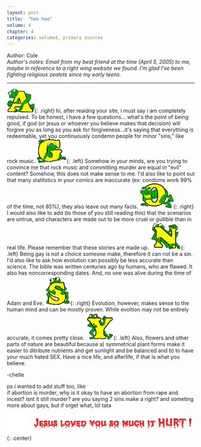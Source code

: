 ```yaml
---
layout: post
title:  "hee hee"
volume: 4
chapter: 4
categories: volume4, primary sources
---
```


Author: Cole  
*Author's notes: Email from my best friend at the time (April 5, 2005) to me, maybe in reference to a right wing website we found. I'm glad I've been fighting religious zealots since my early teens.* 
<hr/>

![pepe](/assets/img/g1.gif){: .right}
hi, after reaidng your site, i must say i am completely repulsed. To be honest, i have a few questions... what's the point of being good, if god (or jesus or whoever you believe makes that decision) will forgive you as long as you ask for forgiveness...it's saying that everything is redeemable, yet you continuously condemn people for minor "sins," like rock music. 
![pepe](/assets/img/g2.gif){: .left} 
Somehow in your minds, are you trying to convince me that rock music and committing murder are equal in "evil" content? Somehow, this does not make sense to me. I'd also like to point out that many statitstics in your comics are inaccurate (ex: condoms work 99% of the time, not 85%), they also leave out many facts. 
![pepe](/assets/img/g5.gif){: .right} I would also like to add (to those of you still reading this) that the scenarios are untrue, and characters are made out to be more cruel or gullible than in real life. Please remember that these stories are made up. 
![pepe](/assets/img/g4.gif){: .left} Being gay is not a choice someone make, therefore it can not be a sin. I'd also like to ask how evolution can possibly be less accurate than science. The bible was written centuries ago by humans, who are flawed. It also has noncorresponding dates. And, no one was alive during the time of Adam and Eve. 
![pepe](/assets/img/g6.gif){: .right} 
Evolution, however, makes sense to the human mind and can be mostly proven. While evoltion may not be entirely accurate, it comes pretty close. 
![pepe](/assets/img/g3.gif){: .left} Also, flowers and other parts of nature are beautiful because a) symmetrical plant forms make it easier to ditribute nutrients and get sunlight and be balanced and b) to have your much hated SEX. Have a nice life, and afterlife, if that is what you believe. 

-chelle   

ps i wanted to add stuff too, like   
if abortion is murder, why is it okay to have an abortion from rape and incest? isnt it still murder? are you saying 2 sins make a right? and someting more about gays, but if orget what, lol tata

![love](/assets/img/jesuslove.gif){: .center}